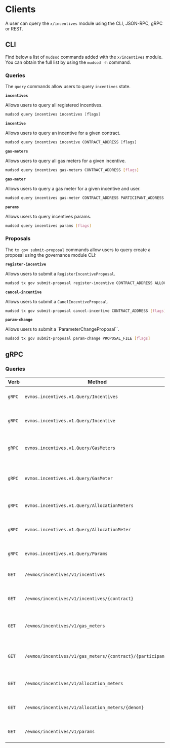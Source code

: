 <!--
order: 8
-->

# Clients

A user can query the `x/incentives` module using the CLI, JSON-RPC, gRPC or REST.

## CLI

Find below a list of `mudsod` commands added with the `x/incentives` module. You can obtain the full list by using the `mudsod -h` command.

### Queries

The `query` commands allow users to query `incentives` state.

**`incentives`**

Allows users to query all registered incentives.

```go
mudsod query incentives incentives [flags]
```

**`incentive`**

Allows users to query an incentive for a given contract.

```go
mudsod query incentives incentive CONTRACT_ADDRESS [flags]
```

**`gas-meters`**

Allows users to query all gas meters for a given incentive.

```bash
mudsod query incentives gas-meters CONTRACT_ADDRESS [flags]
```

**`gas-meter`**

Allows users to query a gas meter for a given incentive and user.

```go
mudsod query incentives gas-meter CONTRACT_ADDRESS PARTICIPANT_ADDRESS [flags]
```

**`params`**

Allows users to query incentives params.

```bash
mudsod query incentives params [flags]
```

### Proposals

The `tx gov submit-proposal` commands allow users to query create a proposal using the governance module CLI:

**`register-incentive`**

Allows users to submit a `RegisterIncentiveProposal`.

```bash
mudsod tx gov submit-proposal register-incentive CONTRACT_ADDRESS ALLOCATION EPOCHS [flags]
```

**`cancel-incentive`**

Allows users to submit a `CanelIncentiveProposal`.

```bash
mudsod tx gov submit-proposal cancel-incentive CONTRACT_ADDRESS [flags]
```

**`param-change`**

Allows users to submit a `ParameterChangeProposal``.

```bash
mudsod tx gov submit-proposal param-change PROPOSAL_FILE [flags]
```

## gRPC

### Queries

| Verb   | Method                                                     | Description                                   |
| ------ | ---------------------------------------------------------- | --------------------------------------------- |
| `gRPC` | `evmos.incentives.v1.Query/Incentives`                     | Gets all registered incentives                |
| `gRPC` | `evmos.incentives.v1.Query/Incentive`                      | Gets incentive for a given contract           |
| `gRPC` | `evmos.incentives.v1.Query/GasMeters`                      | Gets gas meters for a given incentive         |
| `gRPC` | `evmos.incentives.v1.Query/GasMeter`                       | Gets gas meter for a given incentive and user |
| `gRPC` | `evmos.incentives.v1.Query/AllocationMeters`               | Gets all allocation meters                    |
| `gRPC` | `evmos.incentives.v1.Query/AllocationMeter`                | Gets allocation meter for a denom             |
| `gRPC` | `evmos.incentives.v1.Query/Params`                         | Gets incentives params                        |
| `GET`  | `/evmos/incentives/v1/incentives`                          | Gets all registered incentives                |
| `GET`  | `/evmos/incentives/v1/incentives/{contract}`               | Gets incentive for a given contract           |
| `GET`  | `/evmos/incentives/v1/gas_meters`                          | Gets gas meters for a given incentive         |
| `GET`  | `/evmos/incentives/v1/gas_meters/{contract}/{participant}` | Gets gas meter for a given incentive and user |
| `GET`  | `/evmos/incentives/v1/allocation_meters`                   | Gets all allocation meters                    |
| `GET`  | `/evmos/incentives/v1/allocation_meters/{denom}`           | Gets allocation meter for a denom             |
| `GET`  | `/evmos/incentives/v1/params`                              | Gets incentives params                        |
